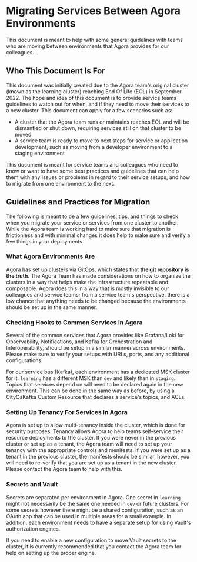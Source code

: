 # Migrating Services Between Agora Environments

This document is meant to help with some general guidelines with teams who are
moving between environments that Agora provides for our colleagues.

## Who This Document Is For

This document was initially created due to the Agora team's original cluster
(known as the learning cluster) reaching End Of Life (EOL) in September 2022.
The hope and idea of this document is to provide service teams guidelines to
watch out for when, and if they need to move their services to a new cluster.
This document can apply for a few scenarios such as:

* A cluster that the Agora team runs or maintains reaches EOL and will be
  dismantled or shut down, requiring services still on that cluster to be moved
* A service team is ready to move to next steps for service or application
  development, such as moving from a developer environment to a staging
  environment

This document is meant for service teams and colleagues who need to know or
want to have some best practices and guidelines that can help them with any
issues or problems in regard to their service setups, and how to migrate from
one environment to the next. 

## Guidelines and Practices for Migration

The following is meant to be a few guidelines, tips, and things to check when
you migrate your service or services from one cluster to another. While the
Agora team is working hard to make sure that migration is frictionless and with
minimal changes it does help to make sure and verify a few things in your
deployments.

### What Agora Environments Are

Agora has set up clusters via GitOps, which states that **the git repository is
the truth**. The Agora Team has made considerations on how to organize the
clusters in a way that helps make the infrastructure repeatable and composable.
Agora does this in a way that is mostly invisible to our colleagues and service
teams; from a service team's perspective, there is a low chance that anything
needs to be changed because the environments should be set up in the same
manner.

### Checking Hooks to Common Services in Agora

Several of the common services that Agora provides like Grafana/Loki for
Observability, Notifications, and Kafka for Orchestration and Interoperability,
should be setup in a similar manner across environments. Please make sure to
verify your setups with URLs, ports, and any additional configurations.

For our service bus (Kafka), each environment has a dedicated MSK cluster for
it. `learning` has a different MSK than `dev` and likely than in `staging`.
Topics that services depend on will need to be declared again in the new
environment. This can be done in the same way as before, by using a CityOsKafka
Custom Resource that declares a service's topics, and ACLs.

### Setting Up Tenancy For Services in Agora

Agora is set up to allow multi-tenancy inside the cluster, which is done for
security purposes. Tenancy allows Agora to help teams self-service their
resource deployments to the cluster. If you were never in the previous cluster
or set up as a tenant, the Agora team will need to set up your tenancy with the
appropriate controls and menifests. If you were set up as a tenant in the
previous cluster, the manifests should be similar, however, you will need to
re-verify that you are set up as a tenant in the new cluster. Please contact
the Agora team to help with this. 


### Secrets and Vault

Secrets are separated per environment in Agora. One secret in `learning` might
not necessarily be the same one needed in `dev` or future clusters. For some
secrets however there might be a shared configuration, such as an OAuth app
that can be used in multiple areas for a small example. In addition, each
environment needs to have a separate setup for using Vault's authorization
engines. 

If you need to enable a new configuration to move Vault secrets to the cluster,
it is currently recommended that you contact the Agora team for help on setting
up the proper engine. 